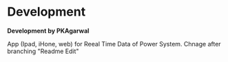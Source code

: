 # Development
**Development by  PKAgarwal**

App (Ipad, iHone, web) for Reeal Time Data of Power System.
Chnage after branching "Readme Edit"


